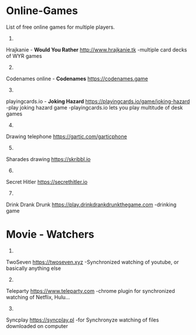 # Online-Games
List of free online games for multiple players.

1.
  Hrajkanie - <b>Would You Rather</b>
  http://www.hrajkanie.tk
    -multiple card decks of WYR games

2.
  Codenames online - <b>Codenames</b>
  https://codenames.game

3.
  playingcards.io - <b>Joking Hazard</b>
  https://playingcards.io/game/joking-hazard
  -play joking hazard game
  -playingcards.io lets you play multitude of desk games

4.
  Drawing telephone
  https://gartic.com/garticphone
  
5.
  Sharades drawing
  https://skribbl.io
  
 6.
  Secret Hitler
  https://secrethitler.io
  
7.
  Drink Drank Drunk
  https://play.drinkdrankdrunkthegame.com
  -drinking game

  
# Movie - Watchers
  
1.
  TwoSeven
  https://twoseven.xyz
  -Synchronized watching of youtube, or basically anything else
  
2.
  Teleparty
  https://www.teleparty.com
  -chrome plugin for synchronized watching of Netflix, Hulu...
  
3.
  Syncplay
  https://syncplay.pl
  -for Synchronyze watching of files downloaded on computer
  
